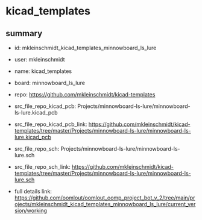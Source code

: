# kicad_templates
 
## summary 
* id: mkleinschmidt_kicad_templates_minnowboard_ls_lure
* user: mkleinschmidt
* name: kicad_templates
* board: minnowboard_ls_lure
* repo: https://github.com/mkleinschmidt/kicad-templates
* src_file_repo_kicad_pcb: Projects/minnowboard-ls-lure/minnowboard-ls-lure.kicad_pcb
* src_file_repo_kicad_pcb_link: https://github.com/mkleinschmidt/kicad-templates/tree/master/Projects/minnowboard-ls-lure/minnowboard-ls-lure.kicad_pcb


* src_file_repo_sch: Projects/minnowboard-ls-lure/minnowboard-ls-lure.sch
* src_file_repo_sch_link: https://github.com/mkleinschmidt/kicad-templates/tree/master/Projects/minnowboard-ls-lure/minnowboard-ls-lure.sch
* full details link: https://github.com/oomlout/oomlout_oomp_project_bot_v_2/tree/main/projects/mkleinschmidt_kicad_templates_minnowboard_ls_lure/current_version/working  







